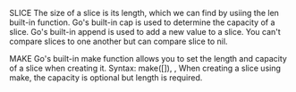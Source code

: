 SLICE
The size of a slice is its length, which we can find by usiing the len built-in function.
Go's built-in cap is used to determine the capacity of a slice.
Go's built-in append is used to add a new value to a slice.
You can't compare slices to one another but can compare slice to nil.

MAKE
Go's built-in make function allows you to set the length and capacity of a slice when creating it.
Syntax: make([]<sliceType>), <length>, <capacity>
When creating a slice using make, the capacity is optional but length is required.